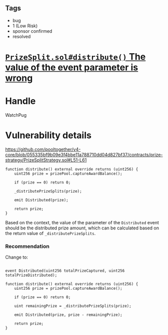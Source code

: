 ## Tags

- bug
- 1 (Low Risk)
- sponsor confirmed
- resolved

# [`PrizeSplit.sol#distribute()` The value of the event parameter is wrong](https://github.com/code-423n4/2021-10-pooltogether-findings/issues/35) 

# Handle

WatchPug


# Vulnerability details

https://github.com/pooltogether/v4-core/blob/055335bf9b09e3f4bbe11a788710dd04d827bf37/contracts/prize-strategy/PrizeSplitStrategy.sol#L51-L61

```solidity
function distribute() external override returns (uint256) {
    uint256 prize = prizePool.captureAwardBalance();

    if (prize == 0) return 0;

    _distributePrizeSplits(prize);

    emit Distributed(prize);

    return prize;
}
```

Based on the context, the value of the parameter of the `Distributed` event should be the distributed prize amount, which can be calculated based on the return value of `_distributePrizeSplits`.

### Recommendation

Change to:

```solidity

event Distributed(uint256 totalPrizeCaptured, uint256 totalPrizeDistributed);

function distribute() external override returns (uint256) {
    uint256 prize = prizePool.captureAwardBalance();

    if (prize == 0) return 0;

    uint remainingPrize = _distributePrizeSplits(prize);

    emit Distributed(prize, prize - remainingPrize);

    return prize;
}
```

